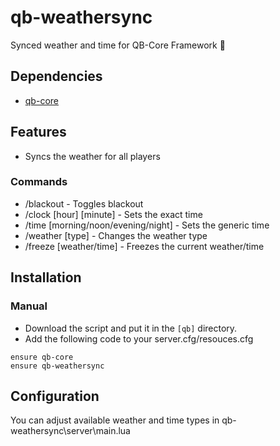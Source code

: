 # qb-weathersync
Synced weather and time for QB-Core Framework :sunrise:

## Dependencies
- [qb-core](https://github.com/qbcore-framework/qb-core)

## Features
- Syncs the weather for all players

### Commands
- /blackout - Toggles blackout
- /clock [hour] [minute] - Sets the exact time
- /time [morning/noon/evening/night] - Sets the generic time
- /weather [type] - Changes the weather type 
- /freeze [weather/time] - Freezes the current weather/time

## Installation
### Manual
- Download the script and put it in the `[qb]` directory.
- Add the following code to your server.cfg/resouces.cfg
```
ensure qb-core
ensure qb-weathersync
```

## Configuration
You can adjust available weather and time types in qb-weathersync\server\main.lua
